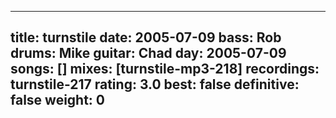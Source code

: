 
---
title: turnstile
date: 2005-07-09
bass:	Rob
drums:	Mike
guitar:	Chad
day: 2005-07-09
songs: []
mixes: [turnstile-mp3-218]
recordings: turnstile-217
rating: 3.0
best: false
definitive: false
weight: 0
---
